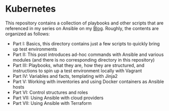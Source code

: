 # Kubernetes

This repository contains a collection of playbooks and other scripts that are referenced in my series on Ansible on my [Blog](http://leftasexercise.com/ "Blog"). Roughly, the contents are organized as follows:

* Part I: Basics, this directory contains just a few scripts to quickly bring up test environments
* Part II: This post introduces ad-hoc commands with Ansible and various modules (and there is no corresponding directory in this repository)
* Part III: Playbooks, what they are, how they are structured, and instructions to spin up a test environment locally with Vagrant
* Part IV: Variables and facts, templating with Jinja2
* Part V: Working with inventories and using Docker containers as Ansible hosts
* Part VI: Control structures and roles
* Part VII: Using Ansible with cloud providers
* Part VII: Using Ansible with Terraform
